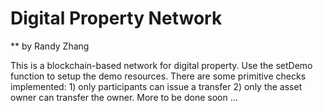 # Digital Property Network
** by Randy Zhang

This is a blockchain-based network for digital property. Use the setDemo function to setup the demo resources. There are some primitive checks implemented: 1) only participants can issue a transfer 2) only the asset owner can transfer the owner. More to be done soon ...
